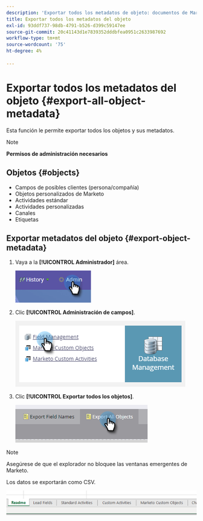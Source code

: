 ```yaml
---
description: 'Exportar todos los metadatos de objeto: documentos de Marketo, documentación del producto'
title: Exportar todos los metadatos del objeto
exl-id: 93ddf737-98db-4791-b526-d399c59147ee
source-git-commit: 20c41143d1e7839352dddbfea0951c2633987692
workflow-type: tm+mt
source-wordcount: '75'
ht-degree: 4%

---
```


# Exportar todos los metadatos del objeto {#export-all-object-metadata}

Esta función le permite exportar todos los objetos y sus metadatos.

>[!NOTE]
>
>**Permisos de administración necesarios**

## Objetos {#objects}

* Campos de posibles clientes (persona/compañía)
* Objetos personalizados de Marketo
* Actividades estándar
* Actividades personalizadas
* Canales
* Etiquetas

## Exportar metadatos del objeto {#export-object-metadata}

1. Vaya a la **[!UICONTROL Administrador]** área.

   ![](assets/export-all-object-metadata-1.png)

1. Clic **[!UICONTROL Administración de campos]**.

   ![](assets/export-all-object-metadata-2.png)

1. Clic **[!UICONTROL Exportar todos los objetos]**.

   ![](assets/export-all-object-metadata-3.png)

>[!NOTE]
>
>Asegúrese de que el explorador no bloquee las ventanas emergentes de Marketo.

Los datos se exportarán como CSV.

![](assets/export-all-object-metadata-4.png)
